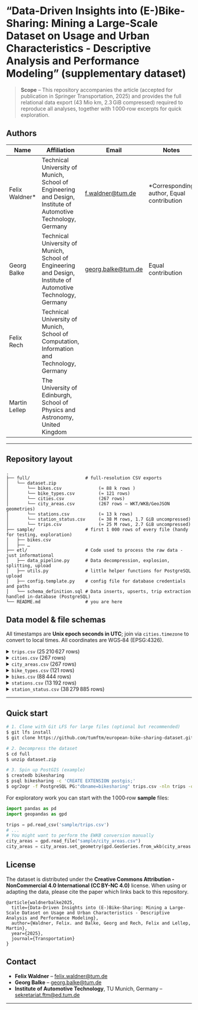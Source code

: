 # “Data-Driven Insights into (E-)Bike-Sharing: Mining a Large-Scale Dataset on Usage and Urban Characteristics - Descriptive Analysis and Performance Modeling” (supplementary dataset)

> **Scope** – This repository accompanies the article (accepted for publication in Springer Transportation, 2025) and provides the full relational data export (43 Mio km, 2.3 GiB compressed) required to reproduce all analyses, together with 1 000‑row excerpts for quick exploration.

## Authors

| Name                | Affiliation                                                                                                   | Email                    | Notes                                 |
|---------------------|--------------------------------------------------------------------------------------------------------------|--------------------------|---------------------------------------|
| Felix Waldner*     | Technical University of Munich, School of Engineering and Design, Institute of Automotive Technology, Germany | f.waldner@tum.de         | *Corresponding author, Equal contribution|
| Georg Balke        | Technical University of Munich, School of Engineering and Design, Institute of Automotive Technology, Germany |        georg.balke@tum.de                  | Equal contribution                   |
| Felix Rech          | Technical University of Munich, School of Computation, Information and Technology, Germany                   |                          |                                       |
| Martin Lellep       | The University of Edinburgh, School of Physics and Astronomy, United Kingdom                                 |                          |                                       |


---

## Repository layout

```text
.
├── full/                     # full‑resolution CSV exports
│   └── dataset.zip                
│       └── bikes.csv              (≈ 88 k rows )
│       └── bike_types.csv         (≈ 121 rows)
│       └── cities.csv             (267 rows)
│       └── city_areas.csv         (267 rows – WKT/WKB/GeoJSON geometries)
│       └── stations.csv           (≈ 13 k rows)
│       └── station_status.csv     (≈ 38 M rows, 1.7 GiB uncompressed)
│       └── trips.csv              (≈ 25 M rows, 2.7 GiB uncompressed)
├── sample/                   # first 1 000 rows of every file (handy for testing, exploration)
│   ├── bikes.csv
│   ├── …
├── etl/                      # Code used to process the raw data - just informational
│   ├── data_pipeline.py      # Data decompression, explosion, splitting, upload
│   ├── utils.py              # little helper functions for PostgreSQL upload
│   ├── config.template.py    # config file for database credentials and paths
│   └── schema_definition.sql # Data inserts, upserts, trip extraction handled in-database (PostgreSQL)
└── README.md                 # you are here
```

## Data model & file schemas

All timestamps are **Unix epoch seconds in UTC**; join via `cities.timezone` to convert to local times. All coordinates are WGS‑84 (EPSG:4326). 
<details>
<summary><code>trips.csv</code> (25 210 627 rows)</summary>

| column                                     | unit | description                                   |
| ------------------------------------------ | ---- | --------------------------------------------- |
| bike\_id                                   | –    | Bike identifier; `bikes.id`                   |
| city\_id                                   | –    | Rental city; `cities.id`                      |
| time\_start                                | s    | Rental start (UTC)                            |
| lon\_start, lat\_start, lon\_end, lat\_end | °    | Start & end coordinates WGS-84                |
| station\_id\_start, station\_id\_end       | –    | Station IDs, `NULL` if free‑floating          |
| battery\_start, battery\_end               | %    | State of charge (e‑bikes only)                |
| duration                                   | s    | Trip duration                                 |
| distance                                   | m    | Great‑circle distance (PostGIS `ST_Distance`) |

</details>

<details>
<summary><code>cities.csv</code> (267 rows)</summary>

| column                     | unit | description                                         |
| -------------------------- | ---- | --------------------------------------------------- |
| id                         | –    | Primary key                                         |
| name                       | –    | Name of the bike‑sharing scheme                     |
| lat, lon                   | °    | Approximate city center                             |
| timezone                   | –    | IANA timezone string (e.g. `Europe/Paris`)          |
| country                    | –    | ISO‑3166 alpha‑3 country code                       |
| return\_to\_official\_only | bool | `true` if bikes must be left at a (virtual) station |

</details>

<details>
<summary><code>city_areas.csv</code> (267 rows)</summary>

| column        | description                     |
| ------------- | ------------------------------- |
| city\_id      | `cities.id`                     |
| geom\_ewkb    | Operational area estimated via DBSCAN in **EWKB** |
| geom\_ewkt    | … in **EWKT**                   |
| geom\_geojson | … in **GeoJSON**                |

</details>

<details>
<summary><code>bike_types.csv</code> (121 rows)</summary>

| column            | unit | description                 |
| ----------------- | ---- | --------------------------- |
| id                | –    | Technical bike type         |
| vehicle\_image    | –    | URL of representative image |
| name              | –    | Commercial name             |
| description       | –    | Free‑text description       |
| form\_factor      | –    | `regular` / `cargo`         |
| rider\_capacity   | –    | Typical seats (1, 2, …)     |
| propulsion\_type  | –    | `human` / `electric`        |
| max\_range        | m    | Nominal electric range      |
| battery\_capacity | Wh   | Battery energy              |

</details>

<details>
<summary><code>bikes.csv</code> (88 444 rows)</summary>

| column         | unit | description                     |
| -------------- | ---- | ------------------------------- |
| id             | –    | Bike identifier                 |
| bike\_type\_id | –    | Technical type; `bike_types.id` |
| computer\_id   | –    | On‑board computer identifier    |

</details>

<details>
<summary><code>stations.csv</code> (13 192 rows)</summary>

| column         | unit | description                     |
| -------------- | ---- | ------------------------------- |
| id             | –    | Station identifier              |
| city\_id       | –    | `cities.id`                     |
| name           | –    | Human‑readable label            |
| app\_number    | –    | Number shown to users           |
| terminal\_type | –    | Hardware generation (12 values) |
| place\_type    | –    | Unknown (23 observed values)    |
| bike\_racks    | –    | Regular parking positions       |
| special\_racks | –    | Charging racks                  |
| lon, lat       | °    | Location                        |

</details>

<details>
<summary><code>station_status.csv</code> (38 279 885 rows)</summary>

| column                     | unit | description                  |
| -------------------------- | ---- | ---------------------------- |
| station\_id                | –    | `stations.id`                |
| time                       | s    | Snapshot timestamp (UTC)     |
| bikes                      | –    | Total bikes currently docked |
| booked\_bikes              | –    | Bikes reserved by users      |
| bikes\_available\_to\_rent | –    | Bikes ready for rental       |
| free\_racks                | –    | Empty regular docks          |
| free\_special\_racks       | –    | Empty charging docks         |
| maintenance                | bool | `true` = offline             |

</details>

---

## Quick start

```bash
# 1. Clone with Git LFS for large files (optional but recommended)
$ git lfs install
$ git clone https://github.com/tumftm/european-bike‑sharing‑dataset.git

# 2. Decompress the dataset
$ cd full
$ unzip dataset.zip  

# 3. Spin up PostGIS (example)
$ createdb bikesharing
$ psql bikesharing -c 'CREATE EXTENSION postgis;'
$ ogr2ogr -f PostgreSQL PG:"dbname=bikesharing" trips.csv -nln trips -oo X_POSSIBLE_NAMES=lon_start -oo Y_POSSIBLE_NAMES=lat_start
```

For exploratory work you can start with the 1 000‑row **sample** files:

```python
import pandas as pd
import geopandas as gpd

trips = pd.read_csv('sample/trips.csv')
# ...
# You might want to perform the EWKB conversion manually
city_areas = gpd.read_file("sample/city_areas.csv")
city_areas = city_areas.set_geometry(gpd.GeoSeries.from_wkb(city_areas.geom_ewkb))
```


## License

The dataset is distributed under the **Creative Commons Attribution - NonCommercial 4.0 International  (CC BY-NC 4.0)** license.  When using or adapting the data, please cite the paper which links back to this repository.

```
@article{waldnerbalke2025,
  title={Data-Driven Insights into (E-)Bike-Sharing: Mining a Large-Scale Dataset on Usage and Urban Characteristics - Descriptive Analysis and Performance Modeling},
  author={Waldner, Felix. and Balke, Georg and Rech, Felix and Lellep, Martin},
  year={2025},
  journal={Transportation}
}
```

## Contact

* **Felix Waldner** – [felix.waldner@tum.de](mailto:felix.waldner@tum.de)
* **Georg Balke** – [georg.balke@tum.de](mailto:georg.balke@tum.de)
* **Institute of Automotive Technology**, TU Munich, Germany – [sekretariat.ftm@ed.tum.de](mailto:sekretariat.ftm@ed.tum.de)

---
